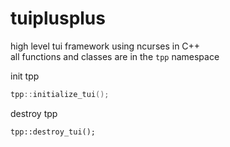 # tuiplusplus
high level tui framework using ncurses in C++<br>
all functions and classes are in the `tpp` namespace

init tpp
```cpp
tpp::initialize_tui();
```

destroy tpp
```
tpp::destroy_tui();
```
